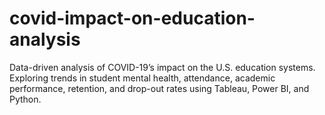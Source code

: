 # covid-impact-on-education-analysis
Data-driven analysis of COVID-19’s impact on the U.S. education systems. Exploring trends in student mental health, attendance, academic performance, retention, and drop-out rates using Tableau, Power BI, and Python.
